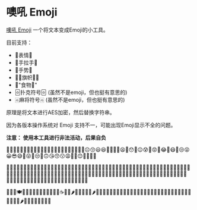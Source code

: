# 噢吼 Emoji

[噢吼 Emoji](https://emoji.tbbb.cn/) 一个将文本变成Emoji的小工具。

目前支持：

- 🥳表情🥳
- 👬手拉手👬
- 🤝手势🤝
- 🏳️‍🌈旗帜🏳️‍🌈
- 🍋"食物🍋"
- 🃟扑克符号🃟 (虽然不是emoji，但也挺有意思的)
- 🀁麻将符号🀁 (虽然不是emoji，但也挺有意思的)

原理是将文本进行AES加密，然后替换字符串。

因为各版本操作系统对 Emoji 支持不一，可能出现Emoji显示不全的问题。

**注意： 使用本工具进行非法活动，后果自负**

🥳😂😆👹😈👹😃😒😪👹🥰😅😌🤧😟😵😩🧐😋🙁😳😖🧐☹️😚😃😆🙁🤫🤢💀😫🤤😯🤪😉😰🥵😡🤪😂👹😷🤢😒😝😀😎😅🤒😝🥰😒👿🙃😘😙😗😩🤗🤢😊🤢🤣🤪🥳

🏳️‍🌈🇧🇭🇦🇸🇻🇺🇹🇻🇺🇳🇦🇶🇬🇷🇧🇱🇺🇳🇻🇬🇦🇩🇧🇬🇵🇲🇬🇭🇸🇾🇽🇰🇪🇪🇨🇼🇭🇹🇲🇾🇮🇪🇬🇫🇮🇷🇨🇮🇦🇴🇦🇬🇮🇷🇳🇬🇹🇱🇺🇳🇮🇷🇰🇷🇵🇱🇫🇯🇧🇶🇲🇦🇲🇶🇲🇻🇫🇯🇧🇧🇺🇳🏴󠁧󠁢󠁷󠁬󠁳󠁿🇹🇭🇬🇩🇰🇲🇦🇸🇩🇴🇦🇱🇹🇨🇭🇷🇰🇾🇬🇷🇺🇳🇮🇨🇧🇬🇨🇽🇨🇮🇰🇿🇳🇨🇨🇭🇧🇷🇹🇬🇧🇧🇬🇫🏳️‍🌈

🍋🍒🍎🍽🧉🥣🍌🥓🍪🧂🥝🍇🍅🥤🧇☕️🥘🍞🌶🍟🍛🦴🥐🍖🌶🍌🍏🦴🍡🥤🍾🦴🥛🎂🥖🥦🍙🍛🍣🥯🥭🥢🥂🧃🧇🧅🍏🍞🍎🍷🥔🥑🧈🍾🥝🥦🍠🌶🌯🍙🧃🍈🍶🍓🥐🍋
